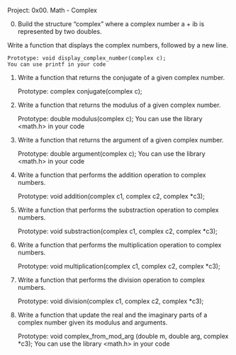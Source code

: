 Project: 0x00. Math - Complex


0. Build the structure “complex” where a complex number a + ib is represented by two doubles.

Write a function that displays the complex numbers, followed by a new line.

    Prototype: void display_complex_number(complex c);
    You can use printf in your code

1. Write a function that returns the conjugate of a given complex number.

    Prototype: complex conjugate(complex c);

2. Write a function that returns the modulus of a given complex number.

    Prototype: double modulus(complex c);
    You can use the library <math.h> in your code

3. Write a function that returns the argument of a given complex number.

    Prototype: double argument(complex c);
    You can use the library <math.h> in your code

4. Write a function that performs the addition operation to complex numbers.

    Prototype: void addition(complex c1, complex c2, complex *c3);

5. Write a function that performs the substraction operation to complex numbers.

    Prototype: void substraction(complex c1, complex c2, complex *c3);

6. Write a function that performs the multiplication operation to complex numbers.

    Prototype: void multiplication(complex c1, complex c2, complex *c3);

7. Write a function that performs the division operation to complex numbers.

    Prototype: void division(complex c1, complex c2, complex *c3);

8. Write a function that update the real and the imaginary parts of a complex number given its modulus and arguments.

    Prototype: void complex_from_mod_arg (double m, double arg, complex *c3);
    You can use the library <math.h> in your code


